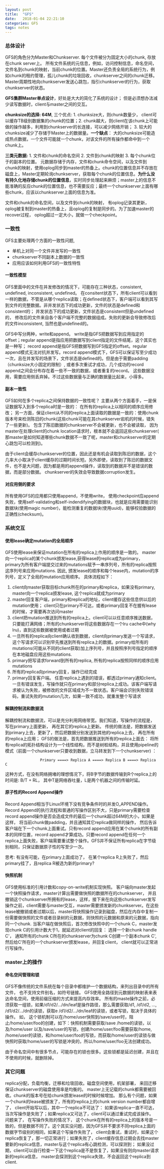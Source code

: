 ```yaml
---
layout: post
title:  "GFS"
date:   2018-01-04 22:21:10
categories: GFS
tags: notes
---
```


### 总体设计 ###
GFS的角色分为Master和Chunkserver.  每个文件被分为固定大小的chunk,  存放在chunk server上。 所有文件系统的元信息，例如，访问控制信息，命名空间，文件名到chunk的映射，当前chunk的位置。Master还负责全局的系统行为，例如chunk的租约管理，孤儿chunk的垃圾回收，chunkserver之间的chunk迁移。 Master周期性地向chunkserver发送心跳包，指引chunkserver的行为，获取chunkserver的状态。


__GFS集群Master单点设计__，好处是大大的简化了系统的设计； 但是必须想办法减少读写数据时，client与master之间的交互。

__chunksize的选择: 64M__, 三个优点: 1. chunksize大，则chunk数量少， client可以缓存TB级别数据集的chunk的位置；2. chunk越大，则client在该chunk上可能做的操作越多，利用到chunkserver的长连接，可以减少网络开销； 3. 较大的chunksize减少了存储于Master上的数据量。__一个缺点__： 大的chunksize可能造成热点数据，一个文件可能就一个chunk，对该文件的所有操作都命中到一个chunk上。

__三类元数据:__ 1. 文件和chunk的命名空间 2. 文件到chunk的映射 3. 每个chunk位于的副本的位置。 元数据存储于内存，文件和chunk命令空间，以及文件到chunk的映射，使用oplog同步到master的热备上。chunk的位置信息并不存放在磁盘上，Master定期轮询chunkserver，获取每个chunk的位置信息。__为什么没有持久化地存储chunk的位置信息__，实时同步处理起来麻烦；master上的信息不能准确的反应chunk的位置信息，也不需要反应；最终一个chunkserver上面有哪些chunk，应该以chunkserver上面的信息为准。

 文件和chunk的命名空间，以及文件到chunk的映射， 有oplog记录其更新，oplog被复制到master的热备上，且oplog的复制是同步的。为了加速master的recover过程， oplog超过一定大小，就做一个checkpoint。

### 一致性 ###

GFS主要处理两个方面的一致性问题,
-  单机上对同一个文件并发写的一致性
- chunkserver不同副本上数据的一致性
- 应用应该如何利用GFS的一致性特性

#### 一致性模型 ####

GFS里面中的文件在并发修改的情况下，可能存在三种状态，consistent, undefined, inconsistent, undefined。 在consitent状态下，所有client可以看到一样的数据，不管是从哪个replica读取；在defined状态下，客户端可以看到其写到文件的完整数据。非并发状态下的成功更新，文件的状态是defined和consistent的； 并发状态下的成功更新，文件状态是consistent但是undefined的， 修改后的文件来自各个客户端不完整的数据组成。失败的更新会导致修改后的文件inconsistent, 当然也是undefined的。

GFS中写分两种，write和append。 write是指GFS把数据写到应用指定的offset；regular append是指应用把数据写到client指定的文件结尾，这个其实也是一种写； record append是指GFS把数据写到GFS指定的offset。regular append模式无法对抗并发写。record append模式下，GFS可以保证写至少成功一次，且在并发写的场景下，文件状态是defined的。但是由于需要padding（chunksize大小固定的限制）, 或者多次重试才成功，几个成功的record append之间会分布存在着一些不一致的数据，或者重复的record。 这些数据没用，需要应用侧丢弃掉。不过这些数据量与正确的数据量比起来，小得多。

#### 副本一致性 ####

GFS如何在多个replica之间保持数据的一致性呢？ 主要从两个方面着手，一是保证数据写入到多个replica时是一致的： 在所有的replica上以相同的顺序应用修改； 另一方面，保证client从不同的replica上面读取的数据是一致的：使用chunk版本号来检测陈旧的chunk(这些chunk可能在其chunkserver宕机的时候，错失了一些更新)。 包含了陈旧数据的chunkserver不会被更新，也不会被读取， 因为master在处理client的chunk location请求时，根本就不会返回这些chunkserver( 那master是如何知道哪些chunk数据不一致了呢，master和chunkserver的定期心跳包可以检测到)。

由于client会缓存chunkserver的位置，因此还是有机会读取到陈旧的数据，这个几率大小取决于client缓存的过期时间长短。另外即使，读取到了陈旧的数据文件，也不是大问题，因为都是用的append操作，读取到的数据并不是错误的数据，而是部分数据。  chunkserver的失效会导致数据corruption发生。

#### 对应用侧的要求 ####

所有使用GFS的应用都只使用append，不使用write， 使用checkpoint应append失败，使用self-validating和self-indendifying的数据块，也就是应用需要能识别数据块(使用magic number)，能检测重复的数据块(使用uuid)，能够校验数据的正确性(checksum)。

### 系统交互 ###

#### 使用lease确定mutation的全局顺序 ####

GFS使用lease来保证mutation在所有的replica上作用的顺序是一致的。 master向一个replica的某个chunk颁发lease,获得lease的replica成为primary， primary为所有客户端提交过来的mutations赋予一串序列号，所有的replica按照这序列号来应用mutations.  因此, 颁发lease的顺序和每个lease内，mutation的序列号，定义了全局的mutation应用顺序。 具体流程如下：
1. client向master获取目标chunk所在的primary和replica，如果没有primary,  master向一个replica颁发lease, 这个replica就成为primary
2. master回复客户端，primary和replica的地址，client缓存这些信息供以后的mutation使用； client只在primary不可达，或者primary回复不在握有lease的时候，才需要再次访问master
3. client把mutation推送到所有的replica上。client可以以任意顺序推送数据，只要能打满网络；所有的chunkserver将这些数据存在一个lru cache中(why lru)，直到这些数据被使用或者过期
4. 一旦所有的replica向client确认收到数据，client向primary发送一个写请求，这个写请求可以识别早先推送到所有replica上的数据。primary给所有的mutations(可能从不同的client获取)加上序列号，并且按照序列号指定的顺序在本地磁盘应用这些mutations.
5. primary把写请求forward到所有的replica,  所有的replica按照同样的顺序应用mutations
6. 所有的replica向primary回复，操作已经完成
7. primary回复客户端。 任意replica上遇到的错误，都透过primary通知client。一旦有错误发生，写操作就只在primary和部分replica上成功。该客户端写请求被认为失败，被修改的文件区域成为不一致状态。客户端会识别失败错误码，重试失败的mutation几次，如果一致不成功，就重发整个写请求

#### 解耦控制流和数据流 ####

解耦控制流和数据流，可以是充分利用网络带宽。我们知道，写操作的流程是， 写在primary上面更新， 再在其它的replica上更新。 传统的做法是，把数据发送到primary上去，更新了，然后把数据分别发送到其他的replica上去， 再在所有的replica上应用； GFS的做法是，首先把数据推送到所有的replica上面去： 将所有replica的拓扑结构设计为一个线性结构，而不是树桩结构，并且使用pipeline的模式（前面一个chunkserver只要收到数据，立马转发到下一个chunkserver) ：

					Primary ====> Replica A ====> Replica B ====> Replica C

这种方式，在没有网络拥堵的理想情况下，将B字节的数据传输到R个replica上的时间是: B/T + RL， 其中T是网络吞吐量，L是两个机器之间的传输时延。

#### 原子性的Record Append操作 ####

Record Append相当于Linux环境下没有竞争条件时的并发O_APPEND操作。 Record Append的执行流程和普通的写操作区别不大，只是primary需要检查record append操作是否会造成文件的最后一个chunk超过64M的大小，如果是这样， 将当前chunk做padding，并且通知其它replica做同样的操作， 然后告诉客户端在下一个chunk上面重试。只有record append应用在某个chunk的所有副本的同样位置，record append才算成功。只要record append在任何一个replica上面失败，客户端需要重试整个操作。GFS并不保证所有replica在字节级别相同，只保证数据原子性的写至少一次。

思考: 有没有可能，在primary上面成功了， 在某个replica R上失败了，然后primary挂了，且replica R被选为新的primary?

#### 快照机制 ####

GFS使用标准的引用计数和copy-on-write机制实现快照。 客户端向master发起一个快照操作请求，master计算出需要做快照的数据所在的chunkserver， 并且撤销这个chunkserver所拥有的lease，这样，接下来在向这些chunkserver发写操作之前，client需要与master交互，master需要颁发新的chunkserver。在这些lease被撤销或者过期以后，master将快照操作记录到磁盘，然后在内存中复制一份需要做快照的文件或者目录树的元数据，则快照的元数据和原来的元数据，指向同一个chunk.  当客户端在做快照后，首次修改快照中的一个chunk C，master发现chunk C的引用计数大于1，就延迟对client的回复： 选择一个新chunk handle C'， 通知所有的chunk C所在的chunkserver为chunk C创建一个副本chunk C',  然后给C’所在的一个chunkserver颁发lease，并回复client， client就可以正常进行写操作。

### master上的操作 ###

#### 命名空间管理和锁 ####

GFS不像传统的文件系统在每个目录中都维护一个数据结构，来列出目录中的所有文件， 也不支持文件别名，如符号链接。 GFS使用全路径到元数据的映射表来表达命名空间，使用前缀压缩的方式来提高内存效率。 所有的maste操作之前，必须获取一组锁，如果/d1/d2/.../dn/leaf是操作路径，那么需要获取/d1, /d1/d2, ..., /d1/d2/.../dn的读锁，获取e /d1/d2/.../dn/leaf的读锁，或者写锁，取决于具体的操作。 如， 这个锁机制可以在/home/user快照到/save/user时，阻止/home/user/foo的创建，如下：快照机制需要获取/save  /home的读锁，以及/home/user 以及/save/user的写锁，创建/home/user/foo需要获取/home,  /home/user的读锁，和/home/user/foo的写锁，而获取/home/user的读锁与做快照时获取/home/user的写锁是冲突的，所以/home/user/foo无法创建成功。

由于命名空间中有很多节点，可能存在的锁也很多。这些锁都是延迟创建，并且在不使用的时候，就删除掉。

### 其它问题 ###

replica分配，负载均衡，迁移和垃圾回收。磁盘空间使用，机架部署， 来回迁移保证chunkserver的磁盘使用率是均衡的。 master上无记载的chunk都需要被回收。chunk的版本号在给chunk颁发lease的时候时候增加。 那么有个问题，如果一个chunk的lease被颁发了，所有的replica上的chunk version number都自增了， client开始写以后，其中一个replica不可达了： 如果该replica一直不可达，当次写操作是失败了；如果replica又可达了，client可以通过重试完成该操作。 问题来了， 在写操作失败的情况下， 这个chunk在所有的replica上的版本号是一致的，但是数据不同了。这个其实没问题，因为GFS并不要求不同replica上面的数据字节级别的相同，如果这个写操作失败了， client会重试，重试时，如果这个replica恢复了，那一切正常进行；如果失败了，client缓存信息过期会去找master要新的replica信息，master与这个replica有心跳检测，可以探测到； 如果没过期，client可以自行检查一下这个replica是不是恢复了，如果没有则向master请求新的replica信息， master会探测到这个replica失效，不会返回这个replica到client.



